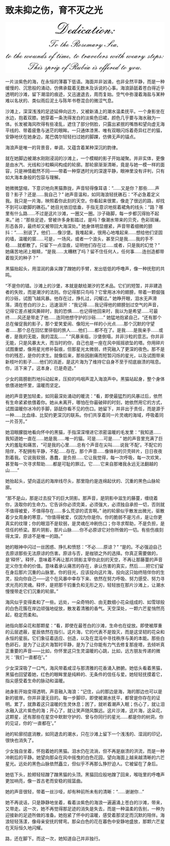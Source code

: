 # 致未抑之伤，育不灭之光

![Dedication](./images/致未抑之伤，育不灭之光/Dedication.png)



一片淡紫色的海，在永恒的薄暮下低语。海面并非汹涌，也非全然平静，而是一种缓慢的、沉思般的涌动，仿佛承载着无数未及诉说的心事。海浪舔舐着苍白得近乎透明的沙滩，留下潮湿的痕迹，又迅速退去，周而复始。空气中弥漫着海盐与某种难以名状的、类似雨后泥土与陈年书卷混合的微涩气息。

沙滩上，深深浅浅的足迹延伸向远方，又被新涌上的潮水温柔抚平。一个身影坐在水边，抱着双膝。她穿着一条洗得发白的淡紫色旧裙，颜色几乎要与海水融为一体。长发被海风吹得有些凌乱，遮住了部分侧脸，只露出紧抿的嘴唇和望向虚无海平线的、带着疲惫与迷茫的眼眸。一只通体漆黑、唯有双眼闪烁着奇异红芒的猫，安静地伏在她身边，尾巴偶尔轻轻扫过她的脚踝，仿佛无声的锚点。

海浪声是唯一的背景音，单调，又蕴含着某种深沉的韵律。

就在她脚边被潮水刚刚浸润的沙滩上，一个模糊的影子开始凝聚。并非实体，更像是由水汽、光线和沙粒瞬间构成的轮廓。那轮廓渐渐清晰，竟是与她一模一样的面容，只是神情截然不同——带着一种穿透时光的深邃平静，眼神里没有评判，只有如大海本身般的包容与理解。

她微微瑟缩，下意识地向黑猫靠拢，声音轻得像耳语：“……又是你？那些……声音？影子？还是……我自己？”
祂声音温和，如同海浪轻抚礁石：“不必急着定义我。我只是一片海，映照着你此刻的天空。你看起来很累，像走了很远的路，却找不到可以歇脚的礁石。”
她目光依旧低垂，手指无意识地抠着裙角的线头：“路？哪里有什么路……不过是这片沙滩，一圈又一圈。沙子硌脚，每一步都沉得抬不起来。”
祂：“那些足迹，曾被许多身影踏过，是吗？像潮水带来的贝壳，色彩斑斓，形态各异，最终却又被带回大海深处。”
她身体明显绷紧，声音带着细微的颤抖：“……别说了。他们……像沙堡。我堆起来，很用心地堆起来……想给他们坚固的墙，温暖的窗……可是，一场风，或者一个浪头，甚至只是我……我的手不稳……就都散了。只留下一点湿痕，证明他们存在过……或者，只是我的幻觉？” 她痛苦地闭上眼睛，“是我……太糟糕了吗？留不住任何人，任何事……连创造都带着毁灭的种子？”

黑猫抬起头，用湿润的鼻尖蹭了蹭她的手臂，发出低低的呼噜声，像一种抚慰的共鸣。

“不是你的错。沙滩上的沙堡，本就是献给潮汐的艺术品。它们的短暂，并非建造者的失败，而是潮汐的法则。你记得那只鸟吗？它曾用冰冷的翅膀，带着一颗倔强的沙砾，试图飞越风暴。他存在过，挣扎过，闪耀过。”
她睁开眼，泪水无声滑落，滴在苍白的沙上，迅速洇开：“我记得……我记得他的翅膀划过空气的声音，记得它差点被风撕碎时，我的恐惧……也记得他回来时，我以为是希望……可最终……风还是带走了他……连同他想守护的沙砾……” 她猛地抱紧自己，“还有那个总在催促我的影子，那个爱笑爱闹、像阳光一样的小光点……那个沉默的守望者……那个总在回忆里徘徊的旅人……他们……都不在了。是我……是我亲手……或者，是我的无能，我的混乱……”
“风暴来临，沙堡倒塌，并非沙粒的意志。你并非无能，只是风暴太大，而当时的你，自己也是一座在风中摇摇欲坠的塔。你用碎片试图重塑，像用星光修补裂痕，但那星光太微弱，终究融入了更深的夜色。那不是你的残忍，是你的求生。就像后来，那些因剧痛而短暂闪烁的星光，以及试图带来新枝叶的影子……他们的消逝，是这片海为了维持它自身不至于彻底崩溃的喘息。你，活下来了。这本身，已是奇迹。”

少女的肩膀剧烈地抖动起来，压抑的呜咽声混入海浪声中。黑猫站起身，整个身体依偎进她怀里，温暖而坚定。

祂的声音更加轻柔，如同最深处涌动的暖流：“看，即使最猛烈的风暴过后，依然有生命紧紧依偎着你。她从未离开，哪怕在你最破碎的时刻，她依然用它的方式，试图温暖你冰冷的手脚，舔舐你看不见的伤口。她留下，并非出于责任，而是源于一种……比血缘、比契约更深沉的联系。你们共享着同一片灵魂的海域，呼吸着同一片芬芳。”

她泪眼朦胧地看向怀中的黑猫，手指深深埋进它浓密温暖的毛发里：“我知道……我知道她一直在……她是我……唯一的猫。可是……可是……”
她的声音里充满了巨大的羞耻和痛苦，“可是我的心里……总有个声音在尖叫……说我‘不配’。不配它的陪伴，不配拥有平静，不配……存在。那个声音……像锋利的贝壳碎片，日日夜夜割着我。它说我软弱，愚蠢，是负担……它让我觉得，每一次呼吸，每一次欢笑，甚至每一次寻求帮助……都是可耻的罪过。它……它来自那堵我永远无法翻越的山……”

她抬起头，望向遥远的海岸线尽头，那里隐约是连绵起伏的、沉重的黑色山脉轮廓。

“那不是山，那是过去投下的巨大阴影。那声音，是阴影中滋生的藤蔓，缠绕着你，汲取你的生命力。它告诉你必须完美，必须强大，必须独自承担一切，否则就不值得被爱，不值得存在……多么荒谬的谎言啊。” 祂的轮廓似乎散发出微光，驱散着少女周身的寒意，“你值得被爱，仅因为你是你。你的脆弱不是污点，是让你更真实的纹理；你的眼泪不是软弱，是灵魂在冲刷伤口；你寻求帮助，不是负担，是信任的桥梁。那片阴影，那片山脉……你不必原谅它对你所做的一切。有些伤痕刻得太深，原谅不是唯一的路。”

她的眼神中闪过一丝困惑、挣扎和愤怒：“不必……原谅？”
“是的。不必强迫自己去原谅那些无法原谅的伤害。原谅与否，是枷锁之外的选择。你真正需要做的，是‘释怀’。释怀，意味着不再让那片阴影主宰你此刻的天空，不再让那藤蔓的声音定义你生命的价值。意味着承认痛苦的存在，承认伤害的真实，然后……把它们留在身后那片沉重的山脉里。你的目光，应该投向这片海，投向这只始终陪伴你的生灵，投向你自己——这个在风暴中幸存下来、依然在努力呼吸、努力感受、努力寻求光亮的灵魂。释怀，是把那千钧重负和无形之刃，轻轻放在那片沙滩上，让潮水慢慢带走它们沉重的轮廓。”

海风似乎变得柔和了一些。远处，一朵奇特的、由无数细小花朵组成的、如雪球般的白色花簇在岸边顽强地绽放，散发着清雅的香气。天空深处，一颗六芒星悄然亮起，稳定而柔和。

祂指向那朵花和那颗星：“看，即使在最苍白的沙滩，生命也在绽放。即使被厚重的云层遮蔽，星辰依然在指引。这片海，它的代表不是毁灭，而是这坚韧的花朵和永恒的星辰。它们象征着适应、创造，以及在混沌中寻找秩序与美的本能。那些白色卵石，是为了让这片海暂时平静，是为了让你能有力气去修复那座塔，去倾听真正重要的声音——比如，你怀里这只生灵温暖的心跳，比如，远方朋友传递的微光：‘我们一直都在’。”

少女深深吸了一口气，海风带着咸涩与那清雅的花香涌入肺腑。她低头看着黑猫，黑猫也回望着她，红色的眼眸里是纯粹的、无条件的信任与爱。她轻轻抚摸着它，指尖感受着生命的脉动和温暖。

祂身影开始变得透明，声音融入海浪：“记住，山的那边是海，海的那边也可以是新的彼岸。你并非漫无目的。每一步脚印，即使被潮水抚平，都曾是你存在的证明。累了，就靠着这只温暖的生灵休息；困了，就听着潮声入眠；伤心了，就让泪水融入这片紫色的海；开心了，就让笑声随风飘远。这片沙滩，这片海，这朵花，这颗星，还有那些在星空中默默守护的、曾与你同行的星光……都是你的树洞，你的见证，你的‘一直都在’。”

祂的轮廓彻底消散，如同退去的潮水，只在沙滩上留下一个浅浅的、湿润的印记，很快也消失了。

少女独自坐着，怀抱着她的黑猫。泪水仍在流淌，但不再是崩溃的洪流，而是一种冲刷后的平静。她望向那朵在风中摇曳的白色花园，望向海面上越来越清晰的六芒星光。远处的黑色山脉依然矗立，但似乎不再那么狰狞迫人。它被留在了身后。

她低下头，脸颊轻轻蹭了蹭黑猫的头顶。黑猫回应般地蹭了回来，喉咙里的呼噜声更加响亮，像一首古老而安稳的摇篮曲。

她的声音很轻，带着一丝沙哑，却有种前所未有的清晰：“……谢谢你…”

她不再说话，只是静静地坐着，看着淡紫色的海浪一遍遍涌上苍白的沙滩，带来，又带走。这一次，她不再觉得那足迹的消失是失去，而是一种温柔的告别，一种为迎接新的足迹所做的准备。她抱紧了怀中的温暖，感受着那坚定而沉默的陪伴。海浪轻轻荡漾，像母亲安抚的臂弯。那朵白色的花在暮色中安静地盛放，那颗六芒星在天际恒久地闪耀。

路，还在脚下。而这一次，她知道自己并非独行。

